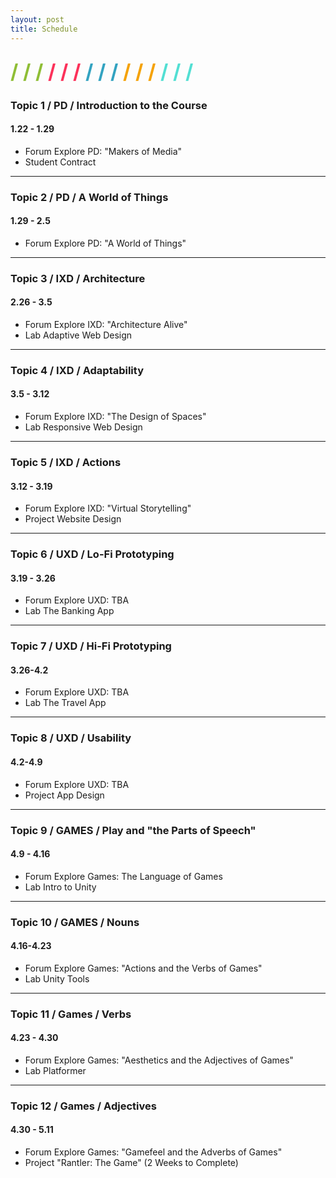 ```yaml
---
layout: post
title: Schedule
---
```


<div style="margin: 25px 0;">
  <span style="color: #8FBE36; font-size: xx-large; font-weight: bold">/ / / </span>
  <span style="color: #FC315A; font-size: xx-large; font-weight: bold">/ / / </span>
  <span style="color: #33A3C1; font-size: xx-large; font-weight: bold">/ / / </span>
  <span style="color: #F5A205; font-size: xx-large; font-weight: bold">/ / / </span>
  <span style="color: #53DFD3; font-size: xx-large; font-weight: bold">/ / /</span>
</div>

### Topic 1 / PD / Introduction to the Course
#### 1.22 - 1.29
- <span class="label label-forum">Forum</span> Explore PD: "Makers of Media"
- Student Contract

<hr>

### Topic 2 / PD / A World of Things
#### 1.29 - 2.5
- <span class="label label-forum">Forum</span> Explore PD: "A World of Things"

<hr>

### Topic 3 / IXD / Architecture
#### 2.26 - 3.5
- <span class="label label-forum">Forum</span> Explore IXD: "Architecture Alive"
- <span class="label label-lab">Lab</span> Adaptive Web Design

<hr>

### Topic 4 / IXD / Adaptability
#### 3.5 - 3.12
- <span class="label label-forum">Forum</span> Explore IXD: "The Design of Spaces"
- <span class="label label-lab">Lab</span> Responsive Web Design


<hr>

### Topic 5 / IXD / Actions
#### 3.12 - 3.19
- <span class="label label-forum">Forum</span> Explore IXD: "Virtual Storytelling"
- <span class="label label-project">Project</span> Website Design

<hr>

### Topic 6 / UXD / Lo-Fi Prototyping
#### 3.19 - 3.26
- <span class="label label-forum">Forum</span> Explore UXD: TBA
- <span class="label label-lab">Lab</span> The Banking App

<hr>

### Topic 7 / UXD / Hi-Fi Prototyping
#### 3.26-4.2
- <span class="label label-forum">Forum</span> Explore UXD: TBA
- <span class="label label-lab">Lab</span> The Travel App


<hr>

### Topic 8 / UXD / Usability
#### 4.2-4.9
- <span class="label label-forum">Forum</span> Explore UXD: TBA
- <span class="label label-project">Project</span> App Design

<hr>

### Topic 9 / GAMES / Play and "the Parts of Speech"
#### 4.9 - 4.16
<!-- <span class="label label-forum">Forum</span> Explore Games: "Playbility and the Nouns of Games"-->
- <span class="label label-forum">Forum</span> Explore Games: The Language of Games
- <span class="label label-lab">Lab</span> Intro to Unity

<hr>

### Topic 10 / GAMES / Nouns
#### 4.16-4.23
- <span class="label label-forum">Forum</span> Explore Games: "Actions and the Verbs of Games"
- <span class="label label-lab">Lab</span> Unity Tools

<hr>

### Topic 11 / Games / Verbs
#### 4.23 - 4.30
- <span class="label label-forum">Forum</span> Explore Games: "Aesthetics and the Adjectives of Games"
- <span class="label label-lab">Lab</span> Platformer



<hr>

### Topic 12 / Games / Adjectives
#### 4.30 - 5.11
- <span class="label label-forum">Forum</span> Explore Games: "Gamefeel and the Adverbs of Games"
- <span class="label label-project">Project</span> "Rantler: The Game" (2 Weeks to Complete)
